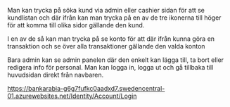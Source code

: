 Man kan trycka på söka kund via admin eller cashier sidan för att se kundlistan och där ifrån kan man trycka på en av de tre ikonerna till höger för att komma till olika sidor gällande den kund.

I en av de så kan man trycka på se konto för att där ifrån kunna göra en transaktion och se över alla transaktioner gällande den valda konton 

Bara admin kan se admin panelen där den enkelt kan lägga till, ta bort eller redigera info för personal. 
Man kan logga in, logga ut och gå tillbaka till huvudsidan direkt från navbaren.

https://bankarabia-g6g7fufkc0aadxd7.swedencentral-01.azurewebsites.net/Identity/Account/Login
